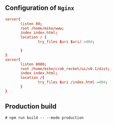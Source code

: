 ## Configuration of `Nginx`

```conf
server{
       listen 80;
       root /home/mike/www;
       index index.html;
       location / {
               try_files $uri $uri/ =404;

       }
}
server{
       listen 8080;
       root /home/mike/crab_rocket/ui/v0.1/dist;
       index index.html;
       location /{
               try_files $uri /index.html =404;
       }
}
```

## Production build
```shell
# npm run build -- --mode production
```
